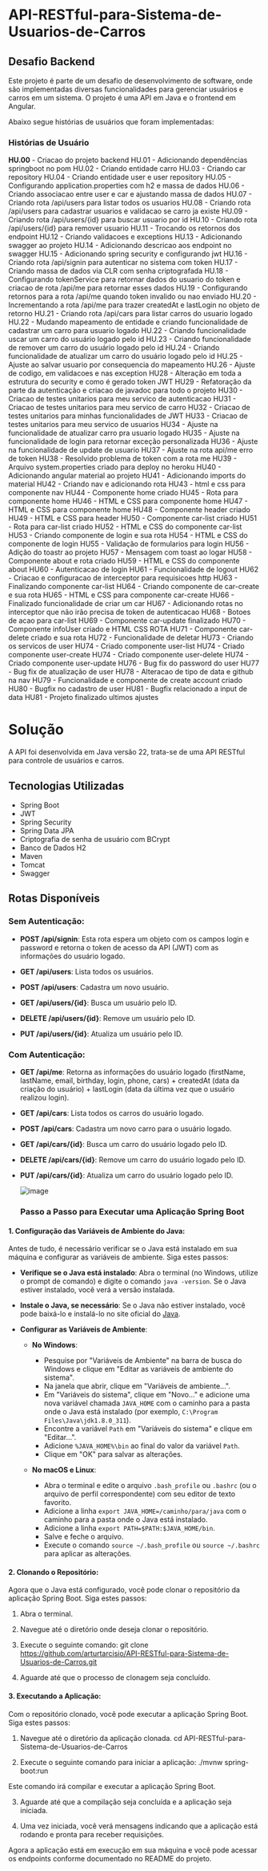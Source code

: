 # API-RESTful-para-Sistema-de-Usuarios-de-Carros

## Desafio Backend

Este projeto é parte de um desafio de desenvolvimento de software, onde são implementadas diversas funcionalidades para gerenciar usuários e carros em um sistema. O projeto é uma API em Java e o frontend em Angular.

Abaixo segue histórias de usuários que foram implementadas:

### Histórias de Usuário
**HU.00** - Criacao do projeto backend
HU.01 - Adicionando dependências springboot no pom
HU.02 - Criando entidade carro
HU.03 - Criando car repository
HU.04 - Criando entidade user e user repository
HU.05 - Configurando application.properties com h2 e massa de dados
HU.06 - Criando associacao entre user e car e ajustando massa de dados
HU.07 - Criando rota /api/users para listar todos os usuarios
HU.08 - Criando rota /api/users para cadastrar usuarios e validacao se carro ja existe
HU.09 - Criando rota /api/users/{id} para buscar usuario por id
HU.10 - Criando rota /api/users/{id} para remover usuario
HU.11 - Trocando os retornos dos endpoint
HU.12 - Criando validacoes e exceptions
HU.13 - Adicionando swagger ao projeto
HU.14 - Adicionando descricao aos endpoint no swagger
HU.15 - Adicionando spring security e configurando jwt
HU.16 - Criando rota /api/signin para autenticar no sistema com token
HU.17 - Criando massa de dados via CLR com senha criptografada
HU.18 - Configurando tokenService para retornar dados do usuario do token e criacao de rota /api/me para retornar esses dados
HU.19 - Configurando retornos para a rota /api/me quando token invalido ou nao enviado
HU.20 - Incrementando a rota /api/me para trazer createdAt e lastLogin no objeto de retorno
HU.21 - Criando rota /api/cars para listar carros do usuario logado
HU.22 - Mudando mapeamento de entidade e criando funcionalidade de cadastrar um carro para usuario logado
HU.22 - Criando funcionalidade uscar um carro do usuário logado pelo id
HU.23 - Criando funcionalidade de remover um carro do usuário logado pelo id
HU.24 - Criando funcionalidade de atualizar um carro do usuário logado pelo id
HU.25 - Ajuste ao salvar usuario por consequencia do mapeamento
HU.26 - Ajuste de codigo, em validacoes e nas exception
HU28 - Alteração em toda a estrutura do security e como é gerado token JWT
HU29 - Refatoração da parte da autenticação e criacao de javadoc para todo o projeto
HU30 - Criacao de testes unitarios para meu servico de autenticacao
HU31 - Criacao de testes unitarios para meu servico de carro
HU32 - Criacao de testes unitarios para minhas funcionalidades de JWT
HU33 - Criacao de testes unitarios para meu servico de usuarios
HU34 - Ajuste na funcionalidade de atualizar carro pra usuario logado
HU35 - Ajuste na funcionalidade de login para retornar exceção personalizada
HU36 - Ajuste na funcionalidade de update de usuario
HU37 - Ajuste na rota api/me erro de token
HU38 - Resolvido problema de token com a rota me
HU39 - Arquivo system.properties criado para deploy no heroku
HU40 - Adicionando angular material ao projeto
HU41 - Adicionando imports do material
HU42 - Criando nav e adicionando rota
HU43 - html e css para componente nav
HU44 - Componente home criado
HU45 - Rota para componente home
HU46 - HTML e CSS para componente home
HU47 - HTML e CSS para componente home
HU48 - Componente header criado
HU49 - HTML e CSS para header
HU50 - Componente car-list criado
HU51 - Rota para car-list criado
HU52 - HTML e CSS do componente car-list
HU53 - Criando componente de login e sua rota
HU54 - HTML e CSS do componente de login
HU55 - Validação de formularios para login
HU56 - Adição do toastr ao projeto
HU57 - Mensagem com toast ao logar
HU58 - Componente about e rota criado
HU59 - HTML e CSS do componente about
HU60 - Autenticacao de login
HU61 - Funcionalidade de logout
HU62 - Criacao e configuracao de interceptor para requisicoes http
HU63 - Finalizando componente car-list
HU64 - Criando componente de car-create e sua rota
HU65 - HTML e CSS para componente car-create
HU66 - Finalizado funcionalidade de criar um car
HU67 - Adicionando rotas no interceptor que não irão precisa de token de autenticacao
HU68 - Botoes de acao para car-list
HU69 - Componente car-update finalizado
HU70 - Componente infoUser criado e HTML CSS ROTA
HU71 - Componente car-delete criado e sua rota
HU72 - Funcionalidade de deletar
HU73 - Criando os servicos de user
HU74 - Criado componente user-list
HU74 - Criado componente user-create
HU74 - Criado componente user-delete
HU74 - Criado componente user-update
HU76 - Bug fix do password do user
HU77 - Bug fix de atualização de user
HU78 - Alteracao de tipo de data e github na nav
HU79 - Funcionalidade e componente de create account criado
HU80 - Bugfix no cadastro de user
HU81 - Bugfix relacionado a input de data
HU81 - Projeto finalizado ultimos ajustes
 

# Solução

A API foi desenvolvida em Java versão 22, trata-se de uma API RESTful para controle de usuários e carros.

## Tecnologias Utilizadas

- Spring Boot
- JWT
- Spring Security
- Spring Data JPA
- Criptografia de senha de usuário com BCrypt
- Banco de Dados H2
- Maven
- Tomcat
- Swagger

## Rotas Disponíveis

### Sem Autenticação:

- **POST /api/signin**: Esta rota espera um objeto com os campos login e password e retorna o token de acesso da API (JWT) com as informações do usuário logado.

- **GET /api/users**: Lista todos os usuários.
  
- **POST /api/users**: Cadastra um novo usuário.
  
- **GET /api/users/{id}**: Busca um usuário pelo ID.
  
- **DELETE /api/users/{id}**: Remove um usuário pelo ID.
  
- **PUT /api/users/{id}**: Atualiza um usuário pelo ID.

### Com Autenticação:

- **GET /api/me**: Retorna as informações do usuário logado (firstName, lastName, email, birthday, login, phone, cars) + createdAt (data da criação do usuário) + lastLogin (data da última vez que o usuário realizou login).

- **GET /api/cars**: Lista todos os carros do usuário logado.
  
- **POST /api/cars**: Cadastra um novo carro para o usuário logado.
  
- **GET /api/cars/{id}**: Busca um carro do usuário logado pelo ID.
  
- **DELETE /api/cars/{id}**: Remove um carro do usuário logado pelo ID.
  
- **PUT /api/cars/{id}**: Atualiza um carro do usuário logado pelo ID.

  ![image](https://github.com/arturtarcisio/API-RESTful-para-Sistema-de-Usuarios-de-Carros/assets/42079767/c1988dc2-83e1-4bcc-a779-7390cd62e4dd)

  ### Passo a Passo para Executar uma Aplicação Spring Boot

#### 1. Configuração das Variáveis de Ambiente do Java:

Antes de tudo, é necessário verificar se o Java está instalado em sua máquina e configurar as variáveis de ambiente. Siga estes passos:

- **Verifique se o Java está instalado**: Abra o terminal (no Windows, utilize o prompt de comando) e digite o comando `java -version`. Se o Java estiver instalado, você verá a versão instalada.
  
- **Instale o Java, se necessário**: Se o Java não estiver instalado, você pode baixá-lo e instalá-lo no site oficial do [Java](https://www.java.com/).

- **Configurar as Variáveis de Ambiente**:
   - **No Windows**:
     - Pesquise por "Variáveis de Ambiente" na barra de busca do Windows e clique em "Editar as variáveis de ambiente do sistema".
     - Na janela que abrir, clique em "Variáveis de ambiente...".
     - Em "Variáveis do sistema", clique em "Novo..." e adicione uma nova variável chamada `JAVA_HOME` com o caminho para a pasta onde o Java está instalado (por exemplo, `C:\Program Files\Java\jdk1.8.0_311`).
     - Encontre a variável `Path` em "Variáveis do sistema" e clique em "Editar...".
     - Adicione `%JAVA_HOME%\bin` ao final do valor da variável `Path`.
     - Clique em "OK" para salvar as alterações.

   - **No macOS e Linux**:
     - Abra o terminal e edite o arquivo `.bash_profile` ou `.bashrc` (ou o arquivo de perfil correspondente) com seu editor de texto favorito.
     - Adicione a linha `export JAVA_HOME=/caminho/para/java` com o caminho para a pasta onde o Java está instalado.
     - Adicione a linha `export PATH=$PATH:$JAVA_HOME/bin`.
     - Salve e feche o arquivo.
     - Execute o comando `source ~/.bash_profile` ou `source ~/.bashrc` para aplicar as alterações.

#### 2. Clonando o Repositório:

Agora que o Java está configurado, você pode clonar o repositório da aplicação Spring Boot. Siga estes passos:

1. Abra o terminal.
2. Navegue até o diretório onde deseja clonar o repositório.
3. Execute o seguinte comando:
git clone https://github.com/arturtarcisio/API-RESTful-para-Sistema-de-Usuarios-de-Carros.git

4. Aguarde até que o processo de clonagem seja concluído.

#### 3. Executando a Aplicação:

Com o repositório clonado, você pode executar a aplicação Spring Boot. Siga estes passos:

1. Navegue até o diretório da aplicação clonada.
cd API-RESTful-para-Sistema-de-Usuarios-de-Carros

2. Execute o seguinte comando para iniciar a aplicação:
./mvnw spring-boot:run

Este comando irá compilar e executar a aplicação Spring Boot.

3. Aguarde até que a compilação seja concluída e a aplicação seja iniciada.

4. Uma vez iniciada, você verá mensagens indicando que a aplicação está rodando e pronta para receber requisições.

Agora a aplicação está em execução em sua máquina e você pode acessar os endpoints conforme documentado no README do projeto.

